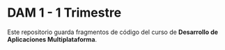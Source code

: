 # DAM 1 - 1 Trimestre

Este repositorio guarda fragmentos de código del curso de **Desarrollo de Aplicaciones Multiplataforma**.
